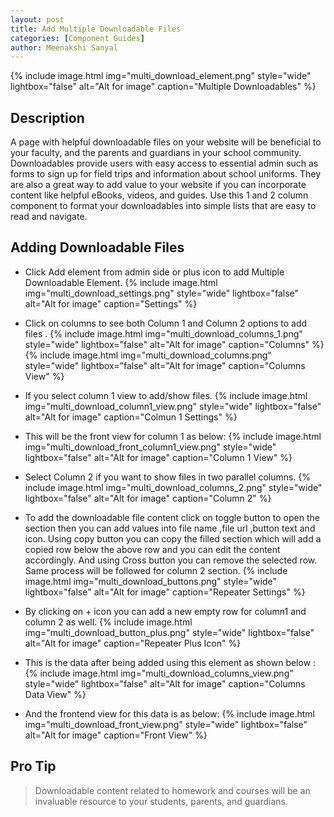 ```yaml
---
layout: post
title: Add Multiple Downloadable Files
categories: [Component Guides]
author: Meenakshi Sanyal
---
```

{% include image.html img="multi_download_element.png" style="wide" lightbox="false" alt="Alt for image" caption="Multiple Downloadables" %}


## Description

A page with helpful downloadable files on your website will be beneficial to your faculty, and the parents and guardians in your school community. Downloadables provide users with easy access to essential admin such as forms to sign up for field trips and information about school uniforms. They are also a great way to add value to your website if you can incorporate content like helpful eBooks, videos, and guides. Use this 1 and 2 column component to format your downloadables into simple lists that are easy to read and navigate.


## Adding Downloadable Files

- Click Add element from admin side or plus icon to add Multiple Downloadable Element.
{% include image.html img="multi_download_settings.png" style="wide" lightbox="false" alt="Alt for image" caption="Settings" %}

- Click on columns to see both Column 1 and Column 2 options to add files .
{% include image.html img="multi_download_columns_1.png" style="wide" lightbox="false" alt="Alt for image" caption="Columns" %}
{% include image.html img="multi_download_columns.png" style="wide" lightbox="false" alt="Alt for image" caption="Columns View" %}

- If you select column 1 view to add/show files.
{% include image.html img="multi_download_column1_view.png" style="wide" lightbox="false" alt="Alt for image" caption="Colmun 1 Settings" %}

- This will be the front view for column 1 as below:
{% include image.html img="multi_download_front_column1_view.png" style="wide" lightbox="false" alt="Alt for image" caption="Column 1 View" %}

- Select Column 2 if you want to show files in two parallel columns.
{% include image.html img="multi_download_columns_2.png" style="wide" lightbox="false" alt="Alt for image" caption="Column 2" %}


- To add the downloadable file content click on toggle button to open the section then you can add values into file name ,file url ,button text and icon. Using copy button you can copy the filled section which will add a copied row below the above row and you can edit the content accordingly. And using Cross button you can remove the selected row. Same process will be followed for column 2 section.
{% include image.html img="multi_download_buttons.png" style="wide" lightbox="false" alt="Alt for image" caption="Repeater Settings" %}


- By clicking on + icon you can add a new empty row for column1 and column 2 as well.
{% include image.html img="multi_download_button_plus.png" style="wide" lightbox="false" alt="Alt for image" caption="Repeater Plus Icon" %}


- This is the data after being added using this element as shown below :
{% include image.html img="multi_download_columns_view.png" style="wide" lightbox="false" alt="Alt for image" caption="Columns Data View" %}

- And the frontend view for this data is as below:
{% include image.html img="multi_download_front_view.png" style="wide" lightbox="false" alt="Alt for image" caption="Front View" %}

## Pro Tip
> Downloadable content related to homework and courses will be an invaluable resource to your students, parents, and guardians. 

